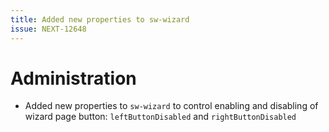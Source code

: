 ```yaml
---
title: Added new properties to sw-wizard
issue: NEXT-12648
---
```

# Administration
* Added new properties to `sw-wizard` to control enabling and disabling of wizard page button: `leftButtonDisabled` and `rightButtonDisabled`
